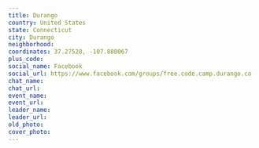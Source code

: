 ```yaml
---
title: Durango
country: United States
state: Connecticut
city: Durango
neighborhood: 
coordinates: 37.27528, -107.880067
plus_code:
social_name: Facebook
social_url: https://www.facebook.com/groups/free.code.camp.durango.co
chat_name:
chat_url:
event_name:
event_url:
leader_name:
leader_url:
old_photo: 
cover_photo:
---
```

